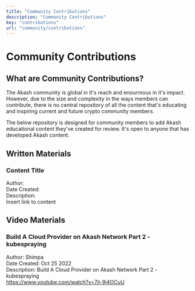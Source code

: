```yaml
---
title: "Community Contributions"
description: "Community Contributions"
key: "contributions"
url: "community/contributions"
---
```


# Community Contributions

## What are Community Contributions?
The Akash community is global in it's reach and enourmous in it's impact. However, due to the size and complexity in the ways members can contribute,
there is no central repository of all the content that's educating and inspiring current and future crypto community members. 

The below repository is designed for community members to add Akash educational content they've created for review. It's open to anyone that has developed Akash content.

## Written Materials

### Content Title

Author:<br />
Date Created:<br />
Description:<br />
Insert link to content<br />

## Video Materials

###  Build A Cloud Provider on Akash Network Part 2 - kubespraying 

Author: Shimpa <br />
Date Created: Oct 25 2022 <br />
Description:  Build A Cloud Provider on Akash Network Part 2 - kubespraying  <br />
https://www.youtube.com/watch?v=7jl-9j4OCuU <br />
